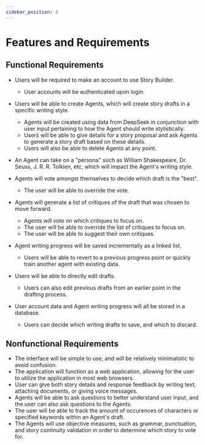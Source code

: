 ```yaml
---
sidebar_position: 4
---
```


# Features and Requirements

## Functional Requirements

- Users will be required to make an account to use Story Builder.
  - User accounts will be authenticated upon login.
    
- Users will be able to create Agents, which will create story drafts in a specific writing style.
  - Agents will be created using data from DeepSeek in conjunction with user input pertaining to how the Agent should write stylistically.
  - Users will be able to give details for a story proposal and ask Agents to generate a story draft based on these details.
  - Users will also be able to delete Agents at any point.
 
- An Agent can take on a "persona" such as William Shakespeare, Dr. Seuss, J. R. R. Tolkien, etc, which will impact the Agent's writing style.
    
- Agents will vote amongst themselves to decide which draft is the "best".
  - The user will be able to override the vote.

- Agents will generate a list of critiques of the draft that was chosen to move forward.
  - Agents will vote on which critiques to focus on.
  - The user will be able to override the list of critiques to focus on.
  - The user will be able to suggest their own critiques.

- Agent writing progress will be saved incrementally as a linked list.
  - Users will be able to revert to a previous progress point or quickly train another agent with existing data.

- Users will be able to directly edit drafts.
  - Users can also edit previous drafts from an earlier point in the drafting process.

- User account data and Agent writing progress will all be stored in a database.
  - Users can decide which writing drafts to save, and which to discard.

## Nonfunctional Requirements

- The interface will be simple to use, and will be relatively minimalistic to avoid confusion.
- The application will function as a web application, allowing for the user to utilize the application in most web browsers.
- User can give both story details and response feedback by writing text, attaching documents, or giving voice messages.
- Agents will be able to ask questions to better understand user input, and the user can also ask questions to the Agents.
- The user will be able to track the amount of occurences of characters or specified keywords within an Agent's draft.
- The Agents will use objective measures, such as grammar, punctuation, and story continuity validation in order to determine which story to vote for.

